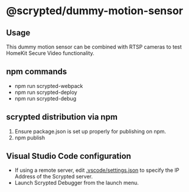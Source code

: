 # @scrypted/dummy-motion-sensor

## Usage

This dummy motion sensor can be combined with RTSP cameras to test HomeKit Secure Video functionality.

## npm commands
 * npm run scrypted-webpack
 * npm run scrypted-deploy <ipaddress>
 * npm run scrypted-debug <ipaddress>

## scrypted distribution via npm
 1. Ensure package.json is set up properly for publishing on npm.
 2. npm publish

## Visual Studio Code configuration

* If using a remote server, edit [.vscode/settings.json](blob/master/.vscode/settings.json) to specify the IP Address of the Scrypted server.
* Launch Scrypted Debugger from the launch menu.

